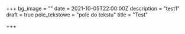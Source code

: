 +++
bg_image = ""
date = 2021-10-05T22:00:00Z
description = "test1"
draft = true
pole_tekstowe = "pole do tekstu"
title = "Test"

+++
